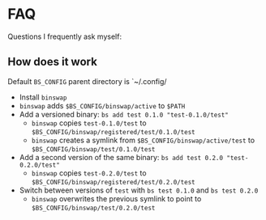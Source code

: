 # FAQ

Questions I frequently ask myself:

## How does it work

Default `BS_CONFIG` parent directory is `~/.config/

- Install `binswap`
- `binswap` adds `$BS_CONFIG/binswap/active` to `$PATH`
- Add a versioned binary: `bs add test 0.1.0 "test-0.1.0/test"`
    - `binswap` copies `test-0.1.0/test` to `$BS_CONFIG/binswap/registered/test/0.1.0/test`
    - `binswap` creates a symlink from `$BS_CONFIG/binswap/active/test` to `$BS_CONFIG/binswap/test/0.1.0/test`
- Add a second version of the same binary: `bs add test 0.2.0 "test-0.2.0/test"`
    - `binswap` copies `test-0.2.0/test` to `$BS_CONFIG/binswap/registered/test/0.2.0/test`
- Switch between versions of `test` with `bs test 0.1.0` and `bs test 0.2.0`
    - `binswap` overwrites the previous symlink to point to `$BS_CONFIG/binswap/test/0.2.0/test`
